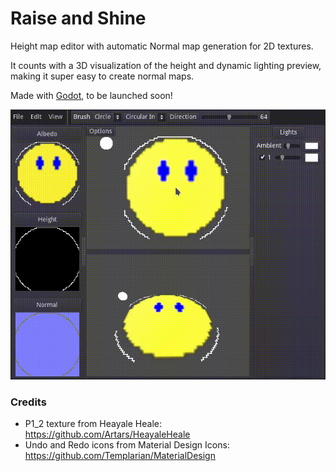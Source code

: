 # Raise and Shine
Height map editor with automatic Normal map generation for 2D textures.

It counts with a 3D visualization of the height and dynamic lighting preview,
making it super easy to create normal maps.

Made with [Godot](https://godotengine.org/), to be launched soon!

![Pixel art face sprite with a rounded height map](screenshots/rounded-face.gif)


### Credits
- P1_2 texture from Heayale Heale: https://github.com/Artars/HeayaleHeale
- Undo and Redo icons from Material Design Icons: https://github.com/Templarian/MaterialDesign
